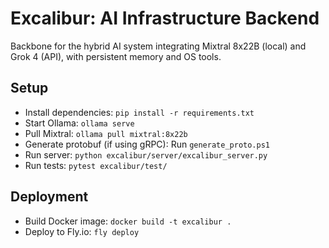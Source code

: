 # Excalibur: AI Infrastructure Backend

Backbone for the hybrid AI system integrating Mixtral 8x22B (local) and Grok 4 (API), with persistent memory and OS tools.

## Setup
- Install dependencies: `pip install -r requirements.txt`
- Start Ollama: `ollama serve`
- Pull Mixtral: `ollama pull mixtral:8x22b`
- Generate protobuf (if using gRPC): Run `generate_proto.ps1`
- Run server: `python excalibur/server/excalibur_server.py`
- Run tests: `pytest excalibur/test/`

## Deployment
- Build Docker image: `docker build -t excalibur .`
- Deploy to Fly.io: `fly deploy`
